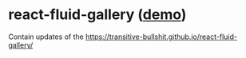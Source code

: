 # react-fluid-gallery ([demo](https://transitive-bullshit.github.io/react-fluid-gallery/))

Contain updates of the https://transitive-bullshit.github.io/react-fluid-gallery/

